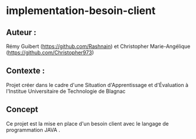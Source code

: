 # implementation-besoin-client

## Auteur :

Rémy Guibert (https://github.com/Rashnain) et Christopher Marie-Angélique (https://github.com/Christopher973)

## Contexte :

Projet créer dans le cadre d'une Situation d'Apprentissage et d'Évaluation à l'Institue Universitaire de Technologie de Blagnac

## Concept

Ce projet est la mise en place d'un besoin client avec le langage de programmation JAVA
.  

